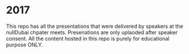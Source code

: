 # 2017
This repo has all the presentations that were delivered by speakers at the nullDubai chpater meets. Presenations are only uplaoded after speaker consent. All the content hosted in this repo is purely for educational purpose ONLY.
